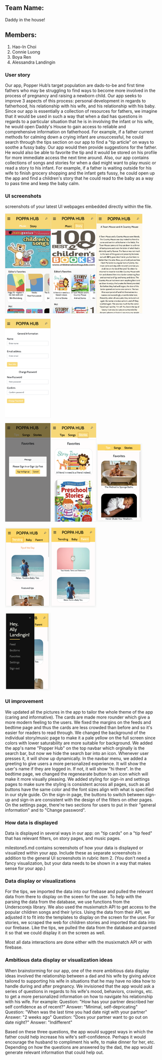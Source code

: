 ## Team Name: 
Daddy in the house!

## Members: 
1. Hao-In Choi
2. Connie Luong 
3. Boya Ren 
4. Alessandra Landingin

### User story

Our app, Popper Hub’s target population are dads-to-be and first time fathers who may be struggling to find ways to become more involved in the process of pregnancy and raising a newborn child. Our app seeks to improve 3 aspects of this process: personal development in regards to fatherhood, his relationship with his wife, and his relationship with his baby. Since our app is essentially a collection of resources for fathers, we imagine that it would be used in such a way that when a dad has questions in regards to a particular situation that he is in involving the infant or his wife, he would open Daddy's House to gain access to reliable and comprehensive information on fatherhood. For example, if a father current methods for calming down a crying infant are unsuccessful, he could search through the tips section on our app to find a "tip article" on ways to soothe a fussy baby. Our app would then provide suggestions for the father. He would also be able to favorite the tip and it would be stored on his profile for more immediate access the next time around. Also, our app contains collections of songs and stories for when a dad might want to play music or read a story to his infant. For example, if a father is waiting outside for his wife to finish grocery shopping and the infant gets fussy, he could open up the app and find a children's story that he could read to the baby as a way to pass time and keep the baby calm. 

### UI screenshots
screenshots of your latest UI webpages embedded directly within the file.

<img src="milestone_img/1.png" width="30%"><img src="milestone_img/2.png" width="30%"><img src="milestone_img/3.png" width="30%">

<img src="milestone_img/4.png" width="30%">

<img src="milestone_img/5.png" width="30%"><img src="milestone_img/6.png" width="30%"><img src="milestone_img/7.png" width="30%">

<img src="milestone_img/8.png" width="30%"><img src="milestone_img/9.png" width="30%">

<img src="milestone_img/10.png" width="30%">



### UI improvement

We updated all the pictures in the app to tailor the whole theme of the app (caring and informative). The cards are made more rounder which give a more modern feeling to the users. We fixed the margins on the feeds and bedtime page and thus the cards are less crowded than before and so it's easier for readers to read through. We changed the background of the individual story/music page to make it a pale yellow on the full screen since colors with lower saturability are more suitable for background. We added the app's name "Popper Hub" on the top navbar which orginally is the search bar, but now we hide the search bar into an icon. Whenever user presses it, it will show up dynamically. In the navbar menu, we added a greeting to give users a more personalized experience. It will show the user's name if they are logged in. If not, it will show "hi there". In the bedtime page, we changed the regenearate button to an icon which will make it more visually pleasing. 
We added styling for sign-in and settings pages to make sure the styling is consistent across all pages, such as all buttons have the same color and the font sizes align with what is specified in our style guide. On the sign-in page, the buttons to switch between sign-up and sign-in are consistent with the design of the filters on other pages. On the settings page, there're two sections for users to put in their "general information" and to "Change password".  


### How data is displayed

Data is displayed in several ways in our app: on "tip cards" on a "tip feed" that has relevant filters, on story pages, and music pages. 

milestone5.md contains screenshots of how your data is displayed or visualized within your app. 
Include these as separate screenshots in addition to the general UI screenshots in rubric item 2. 
(You don't need a fancy visualization, but your data needs to be shown in a way that makes sense for your app.)

### Data display or visualizations

For the tips, we imported the data into our firebase and pulled the relevant data from there to display on the sceen for the user. To help with the parsing the data from the database, we use functions from the Underscorejs library. We also used the musixmatch API to get access to the popular children songs and their lyrics. Using the data from their API, we adjusted it to fit into the templates to display on the screen for the user. For stories, we scraped the web for children stories and imported that data into our firebase. Like the tips, we pulled the data from the database and parsed it so that we could display it on the screen as well.

Most all data interactions are done either with the musixmatch API or with firebase.

### Ambitious data display or visualization ideas

When brainstorming for our app, one of the more ambitious data display ideas involved the relationship between a dad and his wife by giving advice tailored to supporting his wife in situations that he may have no idea how to handle during and after pregnancy. We invisioned that the app would ask a series of questions in regards to his wife's mood, behaviors, cravings, etc. to get a more personalized information on how to navigate his relationship with his wife. For example:
Question: "How has your partner described her self confidence as of recent?" Answer: "Minimal, self-depricating"
Question: "When was the last time you had date nigt with your partner"  Answer: "2 weeks ago"
Question: "Does your partner want to go out on date night?" Answer: "Indifferent"

Based on these three questions, the app would suggest ways in which the father could help increase his wife's self-confidence. Perhaps it would encourage the husband to compliment his wife, to make dinner for her, etc. Depending on how the questions are answered by the dad, the app would generate relevant information that could help out.
